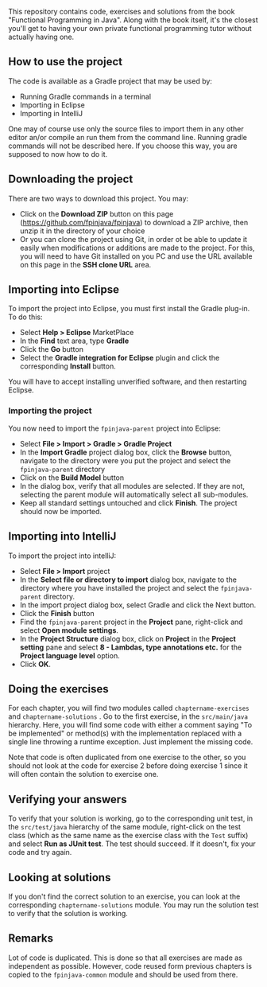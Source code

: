 This repository contains code, exercises and solutions from the book "Functional Programming in Java". Along with the book itself, it's the
closest you'll get to having your own private functional programming tutor without actually having one.

## How to use the project

The code is available as a Gradle project that may be used  by:

- Running Gradle commands in a terminal
- Importing in Eclipse
- Importing in IntelliJ

One may of course use only the source files to import them in any other editor an/or compile an run them from the command line. Running gradle
commands will not be described here. If you choose this way, you are supposed to now how to do it.

## Downloading the project

There are two ways to download this project. You may:

- Click on the **Download ZIP** button on this page (https://github.com/fpinjava/fpinjava) to download a ZIP archive, then unzip it in the directory
of your choice
- Or you can clone the project using Git, in order ot be able to update it easily when modifications or additions are made to the project. For this,
you will need to have Git installed on you PC and use the URL available on this page in the **SSH clone URL** area.

## Importing into Eclipse

To import the project into Eclipse, you must first install the Gradle plug-in. To do this:

- Select **Help > Eclipse** MarketPlace
- In the **Find** text area, type **Gradle**
- Click the **Go** button
- Select the **Gradle integration for Eclipse** plugin and click the corresponding **Install** button.

You will have to accept installing unverified software, and then restarting Eclipse.

### Importing the project

You now need to import the `fpinjava-parent` project into Eclipse:

- Select **File > Import > Gradle > Gradle Project**
- In the **Import Gradle** project dialog box, click the **Browse** button, navigate to the directory were you put the project and select
the `fpinjava-parent` directory
- Click on the **Build Model** button
- In the dialog box, verify that all modules are selected. If they are not, selecting the parent module will automatically select all sub-modules.
- Keep all standard settings untouched and click **Finish**. The project should now be imported.

## Importing into IntelliJ

To import the project into intelliJ:

- Select **File > Import** project
- In the **Select file or directory to import** dialog box, navigate to the directory where you have installed the project and select
the `fpinjava-parent` directory.
- In the import project dialog box, select Gradle and click the Next button.
- Click the **Finish** button
- Find the `fpinjava-parent` project in the **Project** pane, right-click and select **Open module settings**.
- In the **Project Structure** dialog box, click on **Project** in the **Project setting** pane and select **8 - Lambdas, type annotations etc.**
for the **Project language level** option.
- Click **OK**.

## Doing the exercises

For each chapter, you will find two modules called `chaptername-exercises` and `chaptername-solutions` . Go to the first exercise, in
the `src/main/java` hierarchy. Here, you will find some code with either a comment saying "To be implemented" or method(s) with the
implementation replaced with a single line throwing a runtime exception. Just implement the missing code.

Note that code is often duplicated from one exercise to the other, so you should not look at the code for exercise 2 before doing exercise 1
since it will often contain the solution to exercise one.

## Verifying your answers

To verify that your solution is working, go to the corresponding unit test, in the `src/test/java` hierarchy of the same module, right-click
on the test class (which as the same name as the exercise class with the `Test` suffix) and select **Run as JUnit test**. The test should
succeed. If it doesn't, fix your code and try again.

## Looking at solutions

If you don't find the correct solution to an exercise, you can look at the corresponding `chaptername-solutions` module. You may run the solution
test to verify that the solution is working.

## Remarks

Lot of code is duplicated. This is done so that all exercises are made as independent as possible. However, code reused form previous chapters
is copied to the `fpinjava-common` module and should be used from there.



